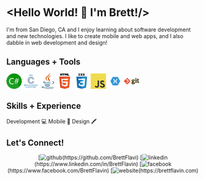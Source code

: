 # <Hello World! 👋 I'm Brett!/>

I'm from San Diego, CA and I enjoy learning about software development and new technologies. I like to create mobile and web apps, and I also dabble in web development and design! 

## Languages + Tools
<img src='https://raw.githubusercontent.com/github/explore/80688e429a7d4ef2fca1e82350fe8e3517d3494d/topics/csharp/csharp.png' alt='c-sharp' height='40'> <img src='https://raw.githubusercontent.com/github/explore/80688e429a7d4ef2fca1e82350fe8e3517d3494d/topics/c/c.png' alt='c' height='40'> <img src='https://raw.githubusercontent.com/github/explore/80688e429a7d4ef2fca1e82350fe8e3517d3494d/topics/java/java.png' alt='java' height='40'> <img src='https://raw.githubusercontent.com/github/explore/80688e429a7d4ef2fca1e82350fe8e3517d3494d/topics/html/html.png' alt='html' height='40'> <img src='https://raw.githubusercontent.com/github/explore/80688e429a7d4ef2fca1e82350fe8e3517d3494d/topics/css/css.png' alt='css' height='40'> <img src='https://raw.githubusercontent.com/github/explore/80688e429a7d4ef2fca1e82350fe8e3517d3494d/topics/javascript/javascript.png' alt='javascript' height='40'> <img src='https://raw.githubusercontent.com/github/explore/80688e429a7d4ef2fca1e82350fe8e3517d3494d/topics/xamarin/xamarin.png' alt='xamarin.forms' height='40'> <img src='https://raw.githubusercontent.com/github/explore/80688e429a7d4ef2fca1e82350fe8e3517d3494d/topics/git/git.png' alt="git" height='40'>

## Skills + Experience
Development 💻  Mobile 📱  Design 🖍

## Let's Connect!
<p align="center">
  [<img src='https://cdn.jsdelivr.net/npm/simple-icons@3.0.1/icons/github.svg' alt='github' height='30'>(https://github.com/BrettFlavi)
  [<img src='https://cdn.jsdelivr.net/npm/simple-icons@3.0.1/icons/linkedin.svg' alt='linkedin' height='30'>(https://www.linkedin.com/in/BrettFlavin)  
  [<img src='https://cdn.jsdelivr.net/npm/simple-icons@3.0.1/icons/facebook.svg' alt='facebook' height='30'>(https://www.facebook.com/BrettFlavin)  
  [<img src='https://cdn.jsdelivr.net/npm/simple-icons@3.0.1/icons/icloud.svg' alt='website' height='30'>(https://brettflavin.com) 
</p>
